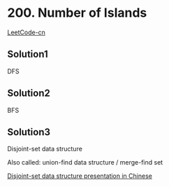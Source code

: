 # 200. Number of Islands

[LeetCode-cn](https://leetcode-cn.com/problems/number-of-islands/)

## Solution1

DFS

## Solution2

BFS

## Solution3

Disjoint-set data structure

Also called: union-find data structure / merge-find set

[Disjoint-set data structure presentation in Chinese](https://oi-wiki.org/ds/dsu/)
